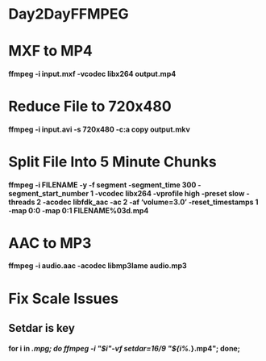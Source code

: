 # Day2DayFFMPEG


# MXF to MP4
#### ffmpeg -i input.mxf -vcodec libx264 output.mp4

# Reduce File to 720x480
#### ffmpeg -i input.avi -s 720x480 -c:a copy output.mkv

# Split File Into 5 Minute Chunks
#### ffmpeg -i FILENAME -y -f segment -segment_time 300 -segment_start_number 1 -vcodec libx264 -vprofile high -preset slow -threads 2 -acodec libfdk_aac -ac 2 -af ‘volume=3.0’ -reset_timestamps 1 -map 0:0 -map 0:1 FILENAME%03d.mp4

# AAC to MP3
#### ffmpeg -i audio.aac -acodec libmp3lame audio.mp3


# Fix Scale Issues
## Setdar is key
#### for i in *.mpg; do ffmpeg -i "$i"-vf setdar=16/9  "${i%.*}.mp4"; done;
